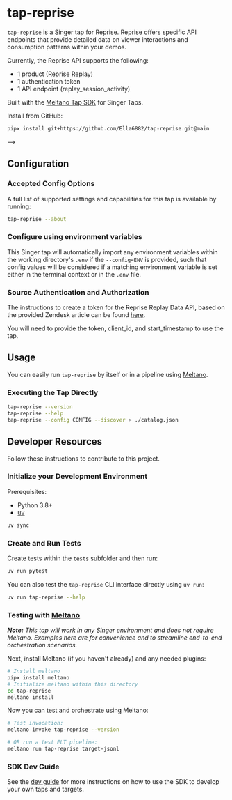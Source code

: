 # tap-reprise

`tap-reprise` is a Singer tap for Reprise. Reprise offers specific API endpoints that provide detailed data on viewer interactions and consumption patterns within your demos.

Currently, the Reprise API supports the following:
- 1 product (Reprise Replay)
- 1 authentication token 
- 1 API endpoint (replay_session_activity)

Built with the [Meltano Tap SDK](https://sdk.meltano.com) for Singer Taps.

Install from GitHub:

```bash
pipx install git+https://github.com/Ella6882/tap-reprise.git@main
```

-->

## Configuration

### Accepted Config Options

A full list of supported settings and capabilities for this
tap is available by running:

```bash
tap-reprise --about
```

### Configure using environment variables

This Singer tap will automatically import any environment variables within the working directory's
`.env` if the `--config=ENV` is provided, such that config values will be considered if a matching
environment variable is set either in the terminal context or in the `.env` file.

### Source Authentication and Authorization

The instructions to create a token for the Reprise Replay Data API, based on the provided Zendesk article can be found [here](https://reprise.zendesk.com/hc/en-us/articles/18940321925659-Replay-Data-API).

You will need to provide the token, client_id, and start_timestamp to use the tap.

## Usage

You can easily run `tap-reprise` by itself or in a pipeline using [Meltano](https://meltano.com/).

### Executing the Tap Directly

```bash
tap-reprise --version
tap-reprise --help
tap-reprise --config CONFIG --discover > ./catalog.json
```

## Developer Resources

Follow these instructions to contribute to this project.

### Initialize your Development Environment

Prerequisites:

- Python 3.8+
- [uv](https://docs.astral.sh/uv/)

```bash
uv sync
```

### Create and Run Tests

Create tests within the `tests` subfolder and
  then run:

```bash
uv run pytest
```

You can also test the `tap-reprise` CLI interface directly using `uv run`:

```bash
uv run tap-reprise --help
```

### Testing with [Meltano](https://www.meltano.com)

_**Note:** This tap will work in any Singer environment and does not require Meltano.
Examples here are for convenience and to streamline end-to-end orchestration scenarios._

<!--
Developer TODO:
Your project comes with a custom `meltano.yml` project file already created. Open the `meltano.yml` and follow any "TODO" items listed in
the file.
-->

Next, install Meltano (if you haven't already) and any needed plugins:

```bash
# Install meltano
pipx install meltano
# Initialize meltano within this directory
cd tap-reprise
meltano install
```

Now you can test and orchestrate using Meltano:

```bash
# Test invocation:
meltano invoke tap-reprise --version

# OR run a test ELT pipeline:
meltano run tap-reprise target-jsonl
```

### SDK Dev Guide

See the [dev guide](https://sdk.meltano.com/en/latest/dev_guide.html) for more instructions on how to use the SDK to
develop your own taps and targets.
